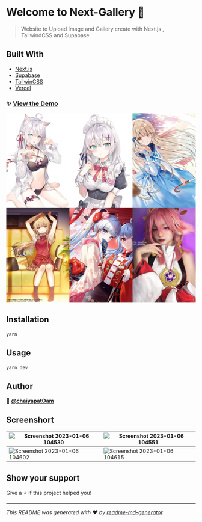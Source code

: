 # Welcome to Next-Gallery 👋

> Website to Upload Image and Gallery create with Next.js , TailwindCSS and Supabase
## Built With

- [Next.js](https://nextjs.org/)
- [Supabase](https://supabase.com/)
- [TailwinCSS](https://tailwindcss.com/)
- [Vercel](https://vercel.com)

### ✨ [View the Demo](https://next-gallery-supabase.vercel.app/)

![Banner](/public/banner.jpg)


## Installation

```sh
yarn
```

## Usage

```sh
yarn dev
```

## Author

👤 **[@chaiyapatOam](https://github.com/chaiyapatOam)**


## Screenshort

| ![Screenshot 2023-01-06 104530](https://user-images.githubusercontent.com/83873103/210929251-88179bf8-73f5-45e2-bc4b-30b30bef08c9.jpg) | ![Screenshot 2023-01-06 104551](https://user-images.githubusercontent.com/83873103/210929255-d93e6617-e86d-4dd9-b8a9-181233eb3ec6.jpg) |
| -------------------------------------------------------------------------------------------------------------------------------------- | -------------------------------------------------------------------------------------------------------------------------------------- |
| ![Screenshot 2023-01-06 104602](https://user-images.githubusercontent.com/83873103/210929261-77206097-79ac-4dcc-9d1e-ff9cdf3fa53e.jpg) | ![Screenshot 2023-01-06 104615](https://user-images.githubusercontent.com/83873103/210929263-385eb8ec-92de-4472-bac3-d5c9151954f2.jpg) |

## Show your support

Give a ⭐️ if this project helped you!

---

_This README was generated with ❤️ by [readme-md-generator](https://github.com/kefranabg/readme-md-generator)_
